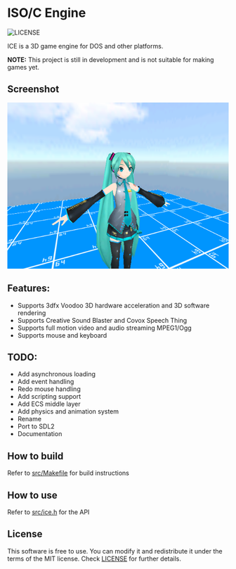 # ISO/C Engine
![LICENSE](https://img.shields.io/badge/LICENSE-MIT-green.svg)

ICE is a 3D game engine for DOS and other platforms.

**NOTE:** This project is still in development and is not suitable for making games yet.

## Screenshot

<img src="/screenshots/world.png?raw=true">

## Features:
- Supports 3dfx Voodoo 3D hardware acceleration and 3D software rendering
- Supports Creative Sound Blaster and Covox Speech Thing
- Supports full motion video and audio streaming MPEG1/Ogg
- Supports mouse and keyboard

## TODO:
- Add asynchronous loading
- Add event handling
- Redo mouse handling
- Add scripting support
- Add ECS middle layer
- Add physics and animation system
- Rename
- Port to SDL2
- Documentation

## How to build
Refer to [src/Makefile](src/Makefile) for build instructions

## How to use
Refer to [src/ice.h](src/ice.h) for the API

## License
This software is free to use. You can modify it and redistribute it under the terms of the 
MIT license. Check [LICENSE](LICENSE) for further details.
